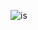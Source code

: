 ![is](https://user-images.githubusercontent.com/38531618/187268505-6c2ae4ed-4f24-4c33-89c7-ab116f34eaf4.png)
